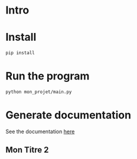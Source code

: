 # Intro



# Install

```shell
pip install
```

# Run the program

```shell
python mon_projet/main.py
```


# Generate documentation

See the documentation [here](doc/intro.txt)

## Mon Titre 2